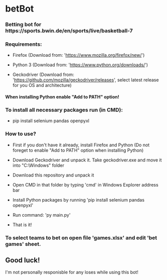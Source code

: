 # betBot
<h3>Betting bot for https://sports.bwin.de/en/sports/live/basketball-7</h3>

<h3>Requirements:</h3>

- Firefox (Download from: 'https://www.mozilla.org/firefox/new/')

- Python 3 (Download from: 'https://www.python.org/downloads/')

- Geckodriver (Download from: 'https://github.com/mozilla/geckodriver/releases', select latest release for you OS and architecture)

<h4>When installing Python enable "Add to PATH" option!</h4>

<h3>To install all necessary packages run (in CMD):</h3>

- pip install selenium pandas openpyxl

<h3>How to use?</h3>

- First if you don't have it already, install Firefox and Python (Do not foreget to enable "Add to PATH" option when installing Python)

- Download Geckodriver and unpack it. Take geckodriver.exe and move it into "C:\Windows" folder

- Download this repository and unpack it

- Open CMD in that folder by typing 'cmd' in Windows Explorer address bar

- Install Python packages by running 'pip install selenium pandas openpyxl'

- Run command: 'py main.py'

- That is it!

<h3>To select teams to bet on open file 'games.xlsx' and edit 'bet games' sheet.</h3>

<h2>Good luck!</h2>

I'm not personally responisble for any loses while using this bot!

